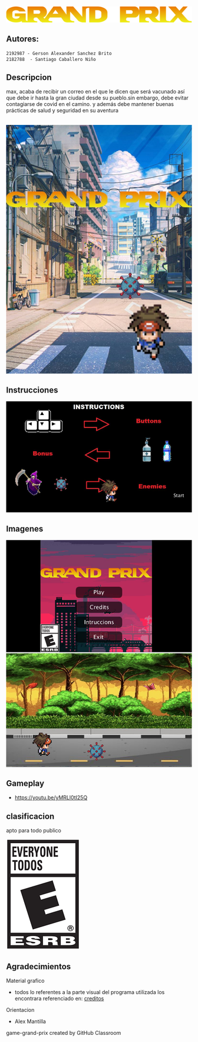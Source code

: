 

![titulo](https://github.com/Computer-Programming-I-UIS/game-grand-prix/blob/main/game/data/titulo.png)

## Autores:

    2192987 - Gerson Alexander Sanchez Brito
    2182788  - Santiago Caballero Niño

## Descripcion

max, acaba de recibir un correo en el que le dicen que será vacunado así que debe ir hasta la gran ciudad desde su pueblo.sin embargo, debe evitar contagiarse de covid en el camino. y además debe mantener buenas prácticas de salud y seguridad en su aventura

<p align="center"> 
    <br>
    <img src = "https://github.com/Computer-Programming-I-UIS/game-grand-prix/blob/main/game/data/banner.jpg">
    
</p>





## Instrucciones
![](Captura_2.JPG)

## Imagenes
![](Captura3.JPG)
![](Captura.png)

## Gameplay
- https://youtu.be/yMRLl0tI25Q

## clasificacion
apto para todo publico


![](game/data/800px-ESRB_2013_Everyone_Spanish_opt%20(1).png)


## Agradecimientos 
Material grafico
- todos lo referentes a la parte visual del programa utilizada los encontrara referenciado en: [creditos](https://github.com/Computer-Programming-I-UIS/game-grand-prix/blob/main/game/data/creditos.txt)

Orientacion
- Alex Mantilla

game-grand-prix created by GitHub Classroom
